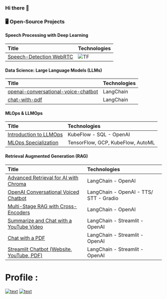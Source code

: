 ### Hi there 👋

<!--
**sulaiman-shamasna/sulaiman-shamasna** is a ✨ _special_ ✨ repository because its `README.md` (this file) appears on your GitHub profile.

Here are some ideas to get you started:

- 🔭 I’m currently working on ...
- 🌱 I’m currently learning ...
- 👯 I’m looking to collaborate on ...
- 🤔 I’m looking for help with ...
- 💬 Ask me about ...
- 📫 How to reach me: ...
- 😄 Pronouns: ...
- ⚡ Fun fact: ...
-->

### 🖥️ Open-Source Projects

#### Speech Processing with Deep Learning

| Title | Technologies |
|:--|:--|
| [Speech-Detection WebRTC](https://github.com/sulaiman-shamasna/speech-detection-WebRTC) | ![TF](https://img.shields.io/badge/TF-black?style=flat-square&logo=tensorflow) |

#### Data Science: Large Language Models (LLMs)

| Title | Technologies |
|:--|:--|
| [openai-conversational-voice-chatbot](https://github.com/sulaiman-shamasna/openai-conversational-voice-chatbot) | LangChain |
| [chat-with-pdf](https://github.com/sulaiman-shamasna/chat-with-pdf) | LangChain |

#### MLOps & LLMOps

| Title | Technologies |
|:--|:--|
| [Introduction to LLMOps](https://github.com/sulaiman-shamasna/LLMOps) | KubeFlow - SQL - OpenAI |
| [MLOps Specialization](https://github.com/sulaiman-shamasna/Machine-Learning-Engineering-for-Production-MLOps-Specialization) | TensorFlow, GCP, KubeFlow, AutoML |

#### Retrieval Augmented Generation (RAG)

| Title | Technologies |
|:--|:--|
| [Advanced Retrieval for AI with Chroma](https://github.com/sulaiman-shamasna/Advanced-Retrieval-for-AI-with-Chroma) | LangChain - OpenAI |
| [OpenAI Conversational Voiced Chatbot](https://github.com/sulaiman-shamasna/openai-conversational-voice-chatbot) | LangChain - OpenAI - TTS/ STT - Gradio |
| [Multi-Stage RAG with Cross-Encoders](https://github.com/sulaiman-shamasna/multi-stage-rag-with-cross-encoders) | LangChain - OpenAI |
| [Summarize and Chat with a YouTube Video](https://github.com/sulaiman-shamasna/summarize-and-chat-with-youtube-video) | LangChain - Streamlit - OpenAI |
| [Chat with a PDF](https://github.com/sulaiman-shamasna/chat-with-pdf) | LangChain - Streamlit - OpenAI |
| [Streamlit Chatbot (Website, YouTube, PDF)](https://github.com/sulaiman-shamasna/streamlit-chatbot-openai) | LangChain - Streamlit - OpenAI |


# Profile : 
[![text](https://img.shields.io/badge/LinkedIn-0077B5?style=for-the-badge&logo=linkedin&logoColor=white)](https://www.linkedin.com/in/sulaiman-shamasna/)
[![text](https://img.shields.io/badge/Medium-000000?style=for-the-badge&logo=medium&logoColor=white)](https://medium.com/@sulaiman.shamasna)


